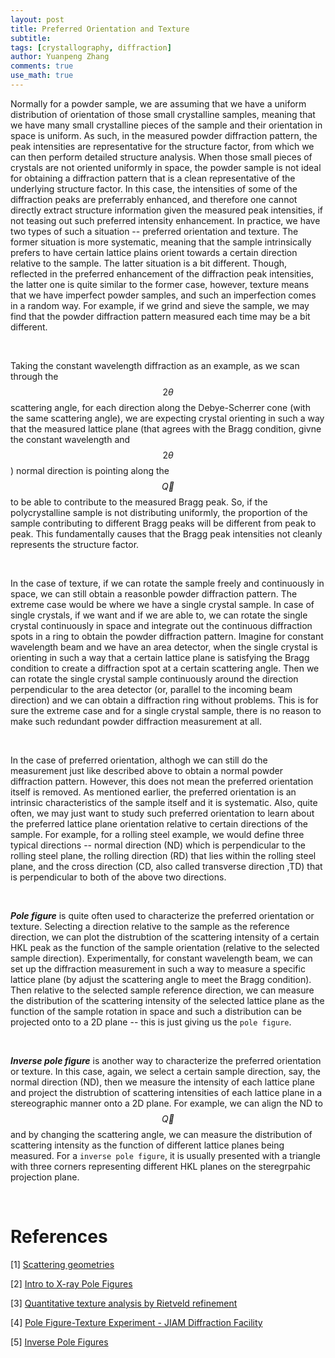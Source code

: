 ```yaml
---
layout: post
title: Preferred Orientation and Texture
subtitle:
tags: [crystallography, diffraction]
author: Yuanpeng Zhang
comments: true
use_math: true
---
```


Normally for a powder sample, we are assuming that we have a uniform distribution of orientation of those small crystalline samples, meaning that we have many small crystalline pieces of the sample and their orientation in space is uniform. As such, in the measured powder diffraction pattern, the peak intensities are representative for the structure factor, from which we can then perform detailed structure analysis. When those small pieces of crystals are not oriented uniformly in space, the powder sample is not ideal for obtaining a diffraction pattern that is a clean representative of the underlying structure factor. In this case, the intensities of some of the diffraction peaks are preferrably enhanced, and therefore one cannot directly extract structure information given the measured peak intensities, if not teasing out such preferred intensity enhancement. In practice, we have two types of such a situation -- preferred orientation and texture. The former situation is more systematic, meaning that the sample intrinsically prefers to have certain lattice plains orient towards a certain direction relative to the sample. The latter situation is a bit different. Though, reflected in the preferred enhancement of the diffraction peak intensities, the latter one is quite similar to the former case, however, texture means that we have imperfect powder samples, and such an imperfection comes in a random way. For example, if we grind and sieve the sample, we may find that the powder diffraction pattern measured each time may be a bit different.

<br>

Taking the constant wavelength diffraction as an example, as we scan through the $$2\theta$$ scattering angle, for each direction along the Debye-Scherrer cone (with the same scattering angle), we are expecting crystal orienting in such a way that the measured lattice plane (that agrees with the Bragg condition, givne the constant wavelength and $$2\theta$$) normal direction is pointing along the $$\vec{Q}$$ to be able to contribute to the measured Bragg peak. So, if the polycrystalline sample is not distributing uniformly, the proportion of the sample contributing to different Bragg peaks will be different from peak to peak. This fundamentally causes that the Bragg peak intensities not cleanly represents the structure factor.

<br>

In the case of texture, if we can rotate the sample freely and continuously in space, we can still obtain a reasonble powder diffraction pattern. The extreme case would be where we have a single crystal sample. In case of single crystals, if we want and if we are able to, we can rotate the single crystal continuously in space and integrate out the continuous diffraction spots in a ring to obtain the powder diffraction pattern. Imagine for constant wavelength beam and we have an area detector, when the single crystal is orienting in such a way that a certain lattice plane is satisfying the Bragg condition to create a diffraction spot at a certain scattering angle. Then we can rotate the single crystal sample continuously around the direction perpendicular to the area detector (or, parallel to the incoming beam direction) and we can obtain a diffraction ring without problems. This is for sure the extreme case and for a single crystal sample, there is no reason to make such redundant powder diffraction measurement at all.

<br>

In the case of preferred orientation, althogh we can still do the measurement just like described above to obtain a normal powder diffraction pattern. However, this does not mean the preferred orientation itself is removed. As mentioned earlier, the preferred orientation is an intrinsic characteristics of the sample itself and it is systematic. Also, quite often, we may just want to study such preferred orientation to learn about the preferred lattice plane orientation relative to certain directions of the sample. For example, for a rolling steel example, we would define three typical directions -- normal direction (ND) which is perpendicular to the rolling steel plane, the rolling direction (RD) that lies within the rolling steel plane, and the cross direction (CD, also called transverse direction ,TD) that is perpendicular to both of the above two directions.

<br>

***Pole figure*** is quite often used to characterize the preferred orientation or texture. Selecting a direction relative to the sample as the reference direction, we can plot the distrubtion of the scattering intensity of a certain HKL peak as the function of the sample orientation (relative to the selected sample direction). Experimentally, for constant wavelength beam, we can set up the diffraction measurement in such a way to measure a specific lattice plane (by adjust the scattering angle to meet the Bragg condition). Then relative to the selected sample reference direction, we can measure the distribution of the scattering intensity of the selected lattice plane as the function of the sample rotation in space and such a distribution can be projected onto to a 2D plane -- this is just giving us the `pole figure`.

<br>

***Inverse pole figure*** is another way to characterize the preferred orientation or texture. In this case, again, we select a certain sample direction, say, the normal direction (ND), then we measure the intensity of each lattice plane and project the distrubtion of scattering intensities of each lattice plane in a stereographic manner onto a 2D plane. For example, we can align the ND to $$\vec{Q}$$ and by changing the scattering angle, we can measure the distribution of scattering intensity as the function of different lattice planes being measured. For a `inverse pole figure`, it is usually presented with a triangle with three corners representing different HKL planes on the steregrpahic projection plane.

<br />

References
===

[1] <a href="https://www.dropbox.com/scl/fi/rpj8lljkztlk4iar70p6m/CrystalStructure_fullnotes6.pdf?rlkey=o5yz9y5zvv8vu5ocs5y2cousy&dl=0" target="_blank">Scattering geometries</a>

[2] <a href="https://www.dropbox.com/scl/fi/1intm508yj8m0kee16mkf/L4-Xray_PFs-26Jan16.pdf?rlkey=uy2ssxacn9p0nx2yzpwexbpds&dl=0" target="_blank">Intro to X-ray Pole Figures</a>

[3] <a href="https://www.dropbox.com/scl/fi/36n80rr181escoho36kql/vondreele1997.pdf?rlkey=y40e3gg5z02r6cy2hhtfmptiw&dl=0" target="_blank">Quantitative texture analysis by Rietveld refinement</a>

[4] <a href="https://www.dropbox.com/scl/fi/ntva24jlnljxhpqjpf4or/Pole_Figure-Texture_Experiment-JIAM_Diffraction_Facility.mp4?rlkey=srrgcih9smlt67sq6l2hd4ae8&dl=0" target="_blank">Pole Figure-Texture Experiment - JIAM Diffraction Facility</a>

[5] <a href="" target="_blank">Inverse Pole Figures</a>